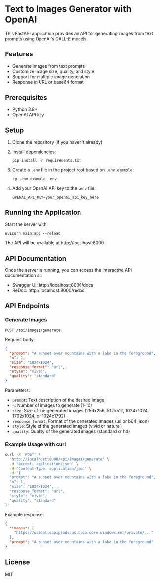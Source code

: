 # Text to Images Generator with OpenAI

This FastAPI application provides an API for generating images from text prompts using OpenAI's DALL-E models.

## Features

- Generate images from text prompts
- Customize image size, quality, and style
- Support for multiple image generation
- Response in URL or base64 format

## Prerequisites

- Python 3.8+
- OpenAI API key

## Setup

1. Clone the repository (if you haven't already)

2. Install dependencies:
   ```
   pip install -r requirements.txt
   ```

3. Create a `.env` file in the project root based on `.env.example`:
   ```
   cp .env.example .env
   ```

4. Add your OpenAI API key to the `.env` file:
   ```
   OPENAI_API_KEY=your_openai_api_key_here
   ```

## Running the Application

Start the server with:

```
uvicorn main:app --reload
```

The API will be available at http://localhost:8000

## API Documentation

Once the server is running, you can access the interactive API documentation at:

- Swagger UI: http://localhost:8000/docs
- ReDoc: http://localhost:8000/redoc

## API Endpoints

### Generate Images

```
POST /api/images/generate
```

Request body:
```json
{
  "prompt": "A sunset over mountains with a lake in the foreground",
  "n": 1,
  "size": "1024x1024",
  "response_format": "url",
  "style": "vivid",
  "quality": "standard"
}
```

Parameters:
- `prompt`: Text description of the desired image
- `n`: Number of images to generate (1-10)
- `size`: Size of the generated images (256x256, 512x512, 1024x1024, 1792x1024, or 1024x1792)
- `response_format`: Format of the generated images (url or b64_json)
- `style`: Style of the generated images (vivid or natural)
- `quality`: Quality of the generated images (standard or hd)

### Example Usage with curl

```bash
curl -X 'POST' \
  'http://localhost:8000/api/images/generate' \
  -H 'accept: application/json' \
  -H 'Content-Type: application/json' \
  -d '{
  "prompt": "A sunset over mountains with a lake in the foreground",
  "n": 1,
  "size": "1024x1024",
  "response_format": "url",
  "style": "vivid",
  "quality": "standard"
}'
```

Example response:
```json
{
  "images": [
    "https://oaidalleapiprodscus.blob.core.windows.net/private/..."
  ],
  "prompt": "A sunset over mountains with a lake in the foreground"
}
```

## License

MIT
